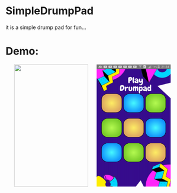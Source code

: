 # SimpleDrumpPad
it is a simple drump pad for fun...

# Demo:
<img src="https://github.com/Avinash-dev-code/SimpleDrumpPad/blob/master/demo.gif" height=330 width=200 hspace=23/><img src="https://github.com/Avinash-dev-code/SimpleDrumpPad/blob/master/screenshot.png" height=330 width=200/>


